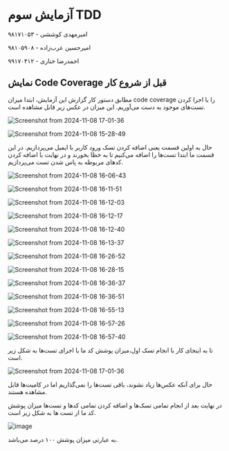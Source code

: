 # آزمایش سوم TDD

امیرمهدی کوششی - ۹۸۱۷۱۰۵۳

امیرحسین عرب‌زاده - ۹۸۱۰۵۹۰۸

احمدرضا خناری - ۹۹۱۷۰۴۱۲

## نمایش Code Coverage قبل از شروع کار

مطابق دستور کار گزارش این آزمایش، ابتدا میزان code coverage را با اجرا کردن تست‌های موجود به دست می‌آوریم. این میزان در عکس زیر قابل مشاهده است.

![Screenshot from 2024-11-08 17-01-36](https://github.com/user-attachments/assets/f1e70dbe-b963-4734-8ad9-4173ff7672a2)

![Screenshot from 2024-11-08 15-28-49](https://github.com/user-attachments/assets/7e1e1c28-e7a2-48a8-911f-75a254266d00)

حال به اولین قسمت یعنی اضافه کردن تسک ورود کاربر با ایمیل می‌پردازیم. در این قسمت ما ابتدا تست‌ها را اضافه می‌کنیم تا به خظا بخورند و در نهایت با اضافه کردن کدهای مربوطه به پاس شدن تست می‌پردازیم.

![Screenshot from 2024-11-08 16-06-43](https://github.com/user-attachments/assets/e693cec2-a0ed-4a66-8755-6421bb4e133e)

![Screenshot from 2024-11-08 16-11-51](https://github.com/user-attachments/assets/6c2301cb-9b0f-4029-90e0-e39acb1641a9)

![Screenshot from 2024-11-08 16-12-03](https://github.com/user-attachments/assets/20d308e1-aafc-4733-8f78-251c415d648d)

![Screenshot from 2024-11-08 16-12-17](https://github.com/user-attachments/assets/a5ecd4b4-ca0d-45ab-a223-f842d4970708)

![Screenshot from 2024-11-08 16-12-40](https://github.com/user-attachments/assets/5e9d9058-6ffc-4df3-8d63-9a815f5ed2e7)

![Screenshot from 2024-11-08 16-13-37](https://github.com/user-attachments/assets/7a49a38e-cd5e-44ac-9fc0-38d42a591d30)

![Screenshot from 2024-11-08 16-26-52](https://github.com/user-attachments/assets/c4b93bb6-7c51-4523-89ad-38b4de6f1645)

![Screenshot from 2024-11-08 16-28-15](https://github.com/user-attachments/assets/70b76eb0-45a6-4dd2-911f-03efc92a5ec7)

![Screenshot from 2024-11-08 16-36-37](https://github.com/user-attachments/assets/525a120c-b4b5-4646-8ff0-e77bfa152868)

![Screenshot from 2024-11-08 16-36-51](https://github.com/user-attachments/assets/f0b0aa55-8067-4039-84fb-6b3c296d20c3)

![Screenshot from 2024-11-08 16-55-13](https://github.com/user-attachments/assets/ce8d782c-487e-46ce-901d-4eb5eb79ad1d)

![Screenshot from 2024-11-08 16-57-26](https://github.com/user-attachments/assets/9c8aa663-5e7a-4238-a1b4-95f82becbe9e)

![Screenshot from 2024-11-08 16-57-40](https://github.com/user-attachments/assets/04dc90f3-4f8a-42c0-be75-fb3aadc6798d)


تا به اینجای کار با انجام تسک اول،‌میزان پوشش کد ما با اجرای تست‌ها به شکل زیر است.

![Screenshot from 2024-11-08 17-01-36](https://github.com/user-attachments/assets/ead850d8-0f82-4ed8-973b-5bce4155a07a)

حال برای آنکه عکس‌ها زیاد نشوند، باقی تست‌ها را نمی‌گذاریم اما در کامیت‌ها قابل مشاهده هستند.

در نهایت بعد از انجام تمامی تسک‌ها و اضافه کردن تمامی کد‌ها و تست‌ها میزان پوشش کد ما از تست ها به شکل زیر است.


![image](https://github.com/user-attachments/assets/2fab9bcf-1cb3-45ed-9939-e89b5456901d)

به عبارتی میزان پوشش ۱۰۰ درصد می‌باشد.
